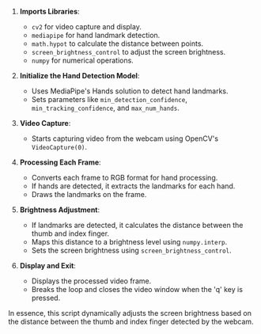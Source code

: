 1. **Imports Libraries**:
   - `cv2` for video capture and display.
   - `mediapipe` for hand landmark detection.
   - `math.hypot` to calculate the distance between points.
   - `screen_brightness_control` to adjust the screen brightness.
   - `numpy` for numerical operations.

2. **Initialize the Hand Detection Model**:
   - Uses MediaPipe's Hands solution to detect hand landmarks. 
   - Sets parameters like `min_detection_confidence`, `min_tracking_confidence`, and `max_num_hands`.

3. **Video Capture**:
   - Starts capturing video from the webcam using OpenCV's `VideoCapture(0)`.

4. **Processing Each Frame**:
   - Converts each frame to RGB format for hand processing.
   - If hands are detected, it extracts the landmarks for each hand.
   - Draws the landmarks on the frame.

5. **Brightness Adjustment**:
   - If landmarks are detected, it calculates the distance between the thumb and index finger.
   - Maps this distance to a brightness level using `numpy.interp`.
   - Sets the screen brightness using `screen_brightness_control`.

6. **Display and Exit**:
   - Displays the processed video frame.
   - Breaks the loop and closes the video window when the 'q' key is pressed.

In essence, this script dynamically adjusts the screen brightness based on the distance between the thumb and index finger detected by the webcam.
